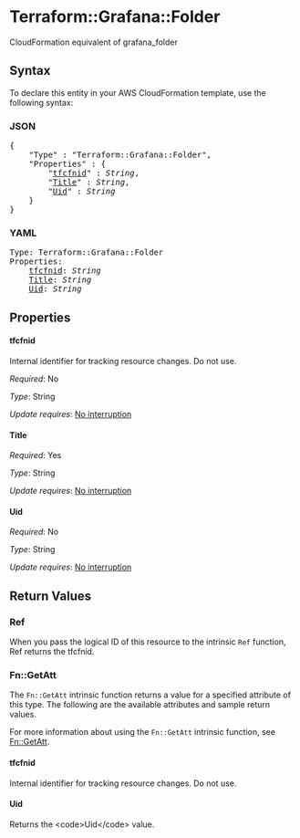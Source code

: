 # Terraform::Grafana::Folder

CloudFormation equivalent of grafana_folder

## Syntax

To declare this entity in your AWS CloudFormation template, use the following syntax:

### JSON

<pre>
{
    "Type" : "Terraform::Grafana::Folder",
    "Properties" : {
        "<a href="#tfcfnid" title="tfcfnid">tfcfnid</a>" : <i>String</i>,
        "<a href="#title" title="Title">Title</a>" : <i>String</i>,
        "<a href="#uid" title="Uid">Uid</a>" : <i>String</i>
    }
}
</pre>

### YAML

<pre>
Type: Terraform::Grafana::Folder
Properties:
    <a href="#tfcfnid" title="tfcfnid">tfcfnid</a>: <i>String</i>
    <a href="#title" title="Title">Title</a>: <i>String</i>
    <a href="#uid" title="Uid">Uid</a>: <i>String</i>
</pre>

## Properties

#### tfcfnid

Internal identifier for tracking resource changes. Do not use.

_Required_: No

_Type_: String

_Update requires_: [No interruption](https://docs.aws.amazon.com/AWSCloudFormation/latest/UserGuide/using-cfn-updating-stacks-update-behaviors.html#update-no-interrupt)

#### Title

_Required_: Yes

_Type_: String

_Update requires_: [No interruption](https://docs.aws.amazon.com/AWSCloudFormation/latest/UserGuide/using-cfn-updating-stacks-update-behaviors.html#update-no-interrupt)

#### Uid

_Required_: No

_Type_: String

_Update requires_: [No interruption](https://docs.aws.amazon.com/AWSCloudFormation/latest/UserGuide/using-cfn-updating-stacks-update-behaviors.html#update-no-interrupt)

## Return Values

### Ref

When you pass the logical ID of this resource to the intrinsic `Ref` function, Ref returns the tfcfnid.

### Fn::GetAtt

The `Fn::GetAtt` intrinsic function returns a value for a specified attribute of this type. The following are the available attributes and sample return values.

For more information about using the `Fn::GetAtt` intrinsic function, see [Fn::GetAtt](https://docs.aws.amazon.com/AWSCloudFormation/latest/UserGuide/intrinsic-function-reference-getatt.html).

#### tfcfnid

Internal identifier for tracking resource changes. Do not use.

#### Uid

Returns the &lt;code&gt;Uid&lt;/code&gt; value.

